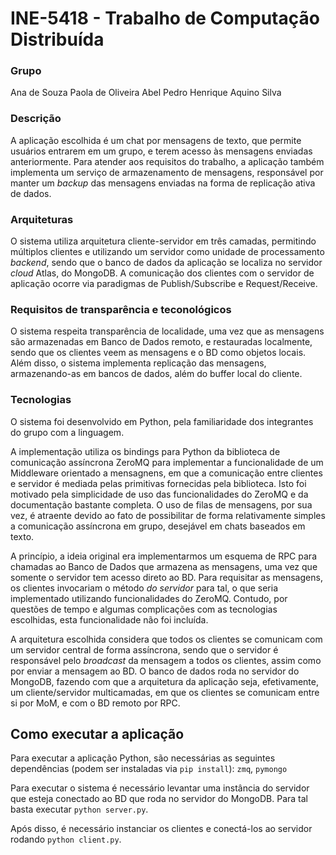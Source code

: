 # INE-5418 - Trabalho de Computação Distribuída

### Grupo
Ana de Souza
Paola de Oliveira Abel
Pedro Henrique Aquino Silva

### Descrição
A aplicação escolhida é um chat por mensagens de texto, que permite usuários entrarem em um grupo, e terem acesso às mensagens enviadas anteriormente. Para atender aos requisitos do trabalho, a aplicação também implementa um serviço de armazenamento de mensagens, responsável por manter um *backup* das mensagens enviadas na forma de replicação ativa de dados.

### Arquiteturas
O sistema utiliza arquitetura cliente-servidor em três camadas, permitindo múltiplos clientes e utilizando um servidor como unidade de processamento *backend*, sendo que o banco de dados da aplicação se localiza no servidor *cloud* Atlas, do MongoDB. A comunicação dos clientes com o servidor de aplicação ocorre via paradigmas de Publish/Subscribe e Request/Receive.

### Requisitos de transparência e teconológicos
O sistema respeita transparência de localidade, uma vez que as mensagens são armazenadas em Banco de Dados remoto, e restauradas localmente, sendo que os clientes veem as mensagens e o BD como objetos locais.
Além disso, o sistema implementa replicação das mensagens, armazenando-as em bancos de dados, além do buffer local do cliente.

### Tecnologias

O sistema foi desenvolvido em Python, pela familiaridade dos integrantes do grupo com a linguagem.

A implementação utiliza os bindings para Python da biblioteca de comunicação assíncrona ZeroMQ para implementar a funcionalidade de um Middleware orientado a mensagnens, em que a comunicação entre clientes e servidor é mediada pelas primitivas fornecidas pela biblioteca. Isto foi motivado pela simplicidade de uso das funcionalidades do ZeroMQ e da documentação bastante completa. O uso de filas de mensagens, por sua vez, é atraente devido ao fato de possibilitar de forma relativamente simples a comunicação assíncrona em grupo, desejável em chats baseados em texto.

A princípio, a ideia original era implementarmos um esquema de RPC para chamadas ao Banco de Dados que armazena as mensagens, uma vez que somente o servidor tem acesso direto ao BD. Para requisitar as mensagens, os clientes invocariam o método *do servidor* para tal, o que seria implementado utilizando funcionalidades do ZeroMQ. Contudo, por questões de tempo e algumas complicações com as tecnologias escolhidas, esta funcionalidade não foi incluída. 

A arquitetura escolhida considera que todos os clientes se comunicam com um servidor central de forma assíncrona, sendo que o servidor é responsável pelo *broadcast* da mensagem a todos os clientes, assim como por enviar a mensagem ao BD.
O banco de dados roda no servidor do MongoDB, fazendo com que a arquitetura da aplicação seja, efetivamente, um cliente/servidor multicamadas, em que os clientes se comunicam entre si por MoM, e com o BD remoto por RPC.

## Como executar a aplicação

Para executar a aplicação Python, são necessárias as seguintes dependências (podem ser instaladas via ```pip install```): ```zmq```, ```pymongo```

Para executar o sistema é necessário levantar uma instância do servidor que esteja conectado ao BD que roda no servidor do MongoDB. Para tal basta executar
```python server.py```.

Após disso, é necessário instanciar os clientes e conectá-los ao servidor rodando ```python client.py```.
